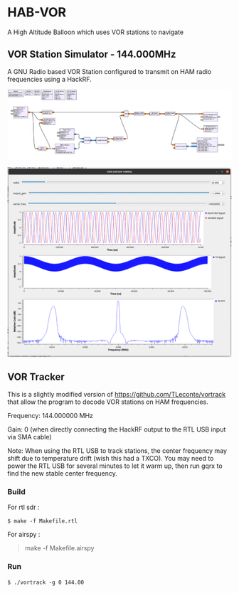 # HAB-VOR
A High Altitude Balloon which uses VOR stations to navigate

## VOR Station Simulator - 144.000MHz

A GNU Radio based VOR Station configured to transmit on HAM radio frequencies using a HackRF.

![diagram](vor_station_144/screenshots/GNURadio_VOR_Station.png "GNU Radio VOR Station Diagram")

![gui](vor_station_144/screenshots/GNURadio_VOR_Station_GUI.png "GNU Radio VOR Station GUI")

## VOR Tracker

This is a slightly modified version of https://github.com/TLeconte/vortrack that allow the program to decode VOR stations on HAM frequencies.

Frequency: 144.000000 MHz

Gain: 0 (when directly connecting the HackRF output to the RTL USB input via SMA cable)

Note: When using the RTL USB to track stations, the center frequency may shift due to temperature drift (wish this had a TXCO). You may need to power the RTL USB for several minutes to let it warm up, then run gqrx to find the new stable center frequency.

### Build

For rtl sdr :
```
$ make -f Makefile.rtl
```

For airspy :
> make -f Makefile.airspy


### Run
```
$ ./vortrack -g 0 144.00
```

